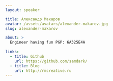 ```yaml
---
layout: speaker

title: Александр Макаров
avatar: /assets/avatars/alexander-makarov.jpg
slug: alexander-makarov

about: >
  Engineer having fun PGP: 6A325E4A
  
links:
  - title: Github 
    url: https://github.com/samdark/
  - title: Blog
    url: http://rmcreative.ru
---
```

